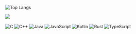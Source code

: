 ![Top Langs](https://github-readme-stats.vercel.app/api/top-langs/?username=irdcat&layout=compact)

![](https://komarev.com/ghpvc/?username=irdcat&color=718fff)
<br>
<br>
![C](https://img.shields.io/badge/c-%2300599C.svg?style=for-the-badge)
![C++](https://img.shields.io/badge/c++-%2300599C.svg?style=for-the-badge)
![Java](https://img.shields.io/badge/java-%23ED8B00.svg?style=for-the-badge)
![JavaScript](https://img.shields.io/badge/javascript-%23323330.svg?style=for-the-badge)
![Kotlin](https://img.shields.io/badge/kotlin-%237F52FF.svg?style=for-the-badge)
![Rust](https://img.shields.io/badge/rust-%23000000.svg?style=for-the-badge)
![TypeScript](https://img.shields.io/badge/typescript-%23007ACC.svg?style=for-the-badge)
